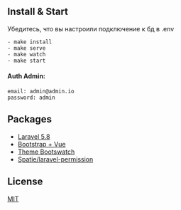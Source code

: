## Install & Start

Убедитесь, что вы настроили подключение к бд в .env

```
- make install
- make serve
- make watch
- make start
```

#### Auth Admin:

```
email: admin@admin.io
password: admin
```

## Packages

- [Laravel 5.8](https://laravel.com/docs/5.8)
- [Bootstrap + Vue](https://bootstrap-vue.js.org)
- [Theme Bootswatch](https://bootswatch.com)
- [Spatie/laravel-permission](https://github.com/spatie/laravel-permission)

## License

[MIT](https://opensource.org/licenses/MIT)

